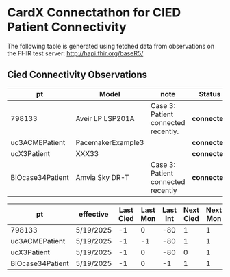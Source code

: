 # CardX Connectathon for CIED Patient Connectivity
The following table is generated using fetched data from observations on the FHIR test server: http://hapi.fhir.org/baseR5/


## Cied Connectivity Observations

| pt | Model | note | Status |   |
| --- | --- | --- | --- | --- |
| 798133 | Aveir LP LSP201A | Case 3: Patient connected recently. | **connected** |  |
| uc3ACMEPatient | PacemakerExample3 |  | **connected** |  |
| ucX3Patient | XXX33 |  | **connected** |  |
| BIOcase34Patient | Amvia Sky DR-T | Case 3: Patient connected recently | **connected** |  |

| pt | effective | Last Cied | Last Mon | Last Int | Next Cied | Next Mon | Next Int |
| --- | --- | --- | --- | --- | --- | --- | --- |
| 798133 | 5/19/2025 | -1 | 0 | -80 | 1 | 1 | 11 |
| uc3ACMEPatient | 5/19/2025 | -1 | -1 | -80 | 1 | 1 | 11 |
| ucX3Patient | 5/19/2025 | -1 | 0 | -80 | 0 | 1 | 11 |
| BIOcase34Patient | 5/19/2025 | -1 | 0 | -1 | 1 | 1 | 11 |

